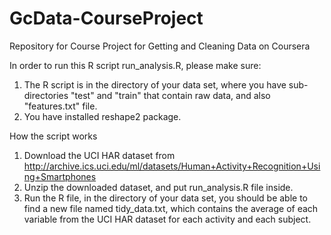 GcData-CourseProject
====================

Repository for Course Project for Getting and Cleaning Data on Coursera

In order to run this R script run_analysis.R, please make sure:

1. The R script is in the directory of your data set, where you have sub-directories "test" and "train" that contain raw data, and also "features.txt" file.
2. You have installed reshape2 package.


How the script works

1. Download the UCI HAR dataset from http://archive.ics.uci.edu/ml/datasets/Human+Activity+Recognition+Using+Smartphones
2. Unzip the downloaded dataset, and put run_analysis.R file inside.
3. Run the R file, in the directory of your data set, you should be able to find a new file named tidy_data.txt, which contains the average of each variable from the UCI HAR dataset for each activity and each subject.

